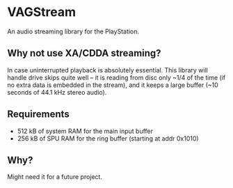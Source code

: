 # VAGStream
An audio streaming library for the PlayStation.

## Why not use XA/CDDA streaming?
In case uninterrupted playback is absolutely essential.
This library will handle drive skips quite well – it is reading from disc only ~1/4 of the time (if no extra data is embedded in the stream),
and it keeps a large buffer (~10 seconds of 44.1 kHz stereo audio).

## Requirements
- 512 kB of system RAM for the main input buffer
- 256 kB of SPU RAM for the ring buffer (starting at addr 0x1010)

## Why?
Might need it for a future project.
